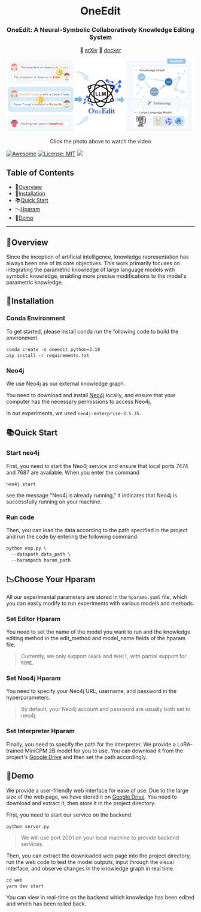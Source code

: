 <h1 align="center"> OneEdit </h1>
<h3 align="center"> OneEdit: A Neural-Symbolic Collaboratively Knowledge Editing System </h3>

<p align="center">
  📃 <a href="https://arxiv.org/abs/2409.07497" target="_blank">arXiv</a> 
  🐳 <a href="https://pan.baidu.com/s/1vSMaHRs79sgtvsvDc_rMxg?pwd=z9bg" target="_blank">docker</a> 

</p>

[![Click to watch the video](overview.png)](video.mp4)

<p align="center">
  Click the photo above to watch the video
</p>

[![Awesome](https://awesome.re/badge.svg)](https://github.com/zjunlp/KnowledgeCircuits) 
[![License: MIT](https://img.shields.io/badge/License-MIT-green.svg)](https://opensource.org/licenses/MIT)
![](https://img.shields.io/github/last-commit/zjunlp/KnowledgeCircuits?color=green) 


## Table of Contents
- 🌟[Overview](#overview)
- 🔧[Installation](#installation)
- 📚[Quick Start](#Quick-Start)
- 📉[Hparam](#Choose-Your-Hparam)
- 🧐[Demo](#demo)

---


## 🌟Overview

Since the inception of artificial intelligence, knowledge representation has always been one of its core objectives. This work primarily focuses on integrating the parametric knowledge of large language models with symbolic knowledge, enabling more precise modifications to the model's parametric knowledge.


## 🔧Installation

### Conda Environment

To get started, please install conda run the following code to build the environment.
```
conda create -n oneedit python=3.10
pip install -r requirements.txt
```
### Neo4j

We use Neo4j as our external knowledge graph.

You need to download and install [Neo4j](https://neo4j.com/download-center/#community) locally, and ensure that your computer has the necessary permissions to access Neo4j.

In our experiments, we used `neo4j-enterprise-3.5.35`.

## 📚Quick Start

### Start neo4j

First, you need to start the Neo4j service and ensure that local ports 7474 and 7687 are available.
When you enter the command
```
neo4j start
```
see the message
"Neo4j is already running,"
it indicates that Neo4j is successfully running on your machine.

### Run code

Then, you can load the data according to the path specified in the project and run the code by entering the following command.
```
python exp.py \
  --datapath data_path \
  --harampath haram_path
```

## 📉Choose Your Hparam
All our experimental parameters are stored in the `hparams.yaml` file, which you can easily modify to run experiments with various models and methods.
### Set Editor Hparam
You need to set the name of the model you want to run and the knowledge editing method in the edit_method and model_name fields of the hparam file. 

>Currently, we only support `GRACE` and `MEMIT`, with partial support for `ROME`.

### Set Noo4j Hparam
You need to specify your Neo4j URL, username, and password in the hyperparameters.

> By default, your Neo4j account and password are usually both set to neo4j.

### Set Interpreter Hparam
Finally, you need to specify the path for the interpreter. We provide a LoRA-trained MiniCPM 2B model for you to use. You can download it from the project's [Google Drive](https://drive.google.com/drive/folders/1hQQV6AtgaDxLJ7OW2oCBtNFlLEUMITYw?usp=sharing) and then set the path accordingly.

## 🧐Demo
We provide a user-friendly web interface for ease of use.
Due to the large size of the web page, we have stored it on [Google Drive](https://drive.google.com/drive/folders/1hQQV6AtgaDxLJ7OW2oCBtNFlLEUMITYw?usp=sharing).
You need to download and extract it, then store it in the project directory.



First, you need to start our service on the backend.
```
python server.py
```
> We will use port 2001 on your local machine to provide backend services.

Then, you can extract the downloaded web page into the project directory, run the web code to test the model outputs, input through the visual interface, and observe changes in the knowledge graph in real time.
```
cd web
yarn dev start
```
You can view in real-time on the backend which knowledge has been edited and which has been rolled back.
